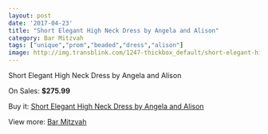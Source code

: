 ```yaml
---
layout: post
date: '2017-04-23'
title: "Short Elegant High Neck Dress by Angela and Alison"
category: Bar Mitzvah
tags: ["unique","prom","beaded","dress","alison"]
image: http://img.transblink.com/1247-thickbox_default/short-elegant-high-neck-dress-by-angela-and-alison.jpg
---
```

Short Elegant High Neck Dress by Angela and Alison

On Sales: **$275.99**
<a href="https://www.transblink.com/en/bar-mitzvah/362-short-elegant-high-neck-dress-by-angela-and-alison.html"><amp-img layout="responsive" width="600" height="600" src="//img.transblink.com/1247-thickbox_default/short-elegant-high-neck-dress-by-angela-and-alison.jpg" alt="Short Elegant High Neck Dress by Angela and Alison 0" /></a>
<a href="https://www.transblink.com/en/bar-mitzvah/362-short-elegant-high-neck-dress-by-angela-and-alison.html"><amp-img layout="responsive" width="600" height="600" src="//img.transblink.com/1249-thickbox_default/short-elegant-high-neck-dress-by-angela-and-alison.jpg" alt="Short Elegant High Neck Dress by Angela and Alison 1" /></a>
<a href="https://www.transblink.com/en/bar-mitzvah/362-short-elegant-high-neck-dress-by-angela-and-alison.html"><amp-img layout="responsive" width="600" height="600" src="//img.transblink.com/1248-thickbox_default/short-elegant-high-neck-dress-by-angela-and-alison.jpg" alt="Short Elegant High Neck Dress by Angela and Alison 2" /></a>

Buy it: [Short Elegant High Neck Dress by Angela and Alison](https://www.transblink.com/en/bar-mitzvah/362-short-elegant-high-neck-dress-by-angela-and-alison.html "Short Elegant High Neck Dress by Angela and Alison")

View more: [Bar Mitzvah](https://www.transblink.com/en/2-bar-mitzvah "Bar Mitzvah")